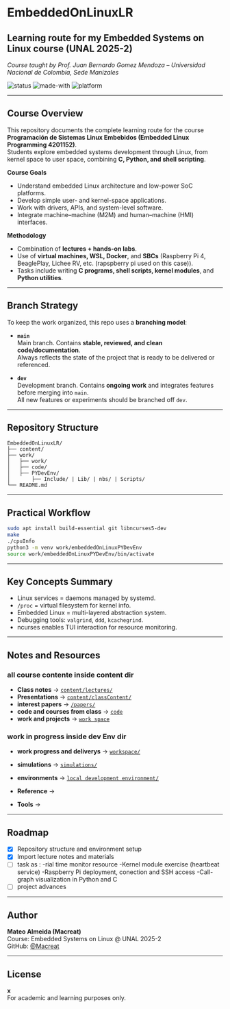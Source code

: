 # EmbeddedOnLinuxLR

## Learning route for my Embedded Systems on Linux course (UNAL 2025-2)

_Course taught by Prof. Juan Bernardo Gomez Mendoza – Universidad Nacional de Colombia, Sede Manizales_

![status](https://img.shields.io/badge/status-active-brightgreen)
![made-with](https://img.shields.io/badge/Made%20with-C%20%26%20Python-blue)
![platform](https://img.shields.io/badge/platform-Ubuntu%20%7C%20Arch-lightgrey)

---

## Course Overview

This repository documents the complete learning route for the course **Programación de Sistemas Linux Embebidos (Embedded Linux Programming 4201152)**.  
Students explore embedded systems development through Linux, from kernel space to user space, combining **C, Python, and shell scripting**.

**Course Goals**

- Understand embedded Linux architecture and low-power SoC platforms.
- Develop simple user- and kernel-space applications.
- Work with drivers, APIs, and system-level software.
- Integrate machine–machine (M2M) and human–machine (HMI) interfaces.

**Methodology**

- Combination of **lectures + hands-on labs**.
- Use of **virtual machines, WSL, Docker**, and **SBCs** (Raspberry Pi 4, BeaglePlay, Lichee RV, etc. (rapspberry pi used on this case)).
- Tasks include writing **C programs, shell scripts, kernel modules**, and **Python utilities**.

---

## Branch Strategy

To keep the work organized, this repo uses a **branching model**:

- **`main`**  
  Main branch. Contains **stable, reviewed, and clean code/documentation**.  
  Always reflects the state of the project that is ready to be delivered or referenced.

- **`dev`**  
  Development branch. Contains **ongoing work** and integrates features before merging into `main`.  
  All new features or experiments should be branched off `dev`.

---

## Repository Structure

```
EmbeddedOnLinuxLR/
├── content/
├── work/
│   ├── work/
│   ├── code/
│   ├── PYDevEnv/
│       ├── Include/ | Lib/ | nbs/ | Scripts/
└── README.md
```

---

## Practical Workflow

```bash
sudo apt install build-essential git libncurses5-dev
make
./cpuInfo
python3 -m venv work/embeddedOnLinuxPYDevEnv
source work/embeddedOnLinuxPYDevEnv/bin/activate
```

---

## Key Concepts Summary

- Linux services = daemons managed by systemd.
- `/proc` = virtual filesystem for kernel info.
- Embedded Linux = multi-layered abstraction system.
- Debugging tools: `valgrind`, `ddd`, `kcachegrind`.
- ncurses enables TUI interaction for resource monitoring.

---

## Notes and Resources

### all course contente inside content dir

- **Class notes** → [`content/lectures/`](./content/lectures/)
- **Presentations** → [`content/classContent/`](./content/classContent/)
- **interest papers** → [`/papers/`](./content/papers/)
- **code and courses from class** → [`code`](./devEnv/code/)
- **work and projects** → [`work space`](./devEnv/work/)

### work in progress inside dev Env dir

- **work progress and deliverys** → [`workspace/`](./devEnv/work/)
- **simulations** → [`simulations/`](./devEnv/code/)
- **environments** → [`local development environment/`](./devEnv/)

- **Reference** →
- **Tools** →

---

## Roadmap

- [x] Repository structure and environment setup
- [x] Import lecture notes and materials
- [ ] task as :
      -rial time monitor resource
      -Kernel module exercise (heartbeat service)
      -Raspberry Pi deployment, conection and SSH access
      -Call-graph visualization in Python and C
- [ ] project advances

---

## Author

**Mateo Almeida (Macreat)**  
Course: Embedded Systems on Linux @ UNAL 2025-2  
GitHub: [@Macreat](https://github.com/Macreat)

---

## License

**x**  
For academic and learning purposes only.

